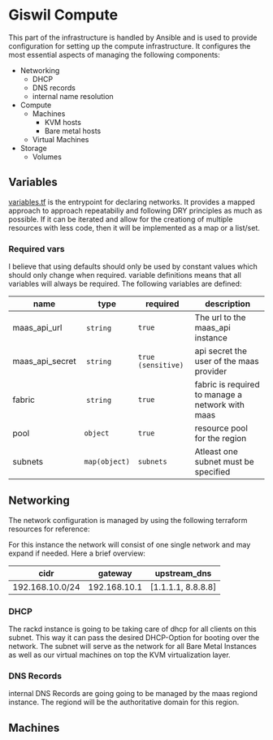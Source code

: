 # Giswil Compute

This part of the infrastructure is handled by Ansible and is used to provide configuration for setting up the compute infrastructure. It configures the most essential aspects of managing the following components:

- Networking
  - DHCP
  - DNS records
  - internal name resolution
- Compute
  - Machines
    - KVM hosts
    - Bare metal hosts
  - Virtual Machines
- Storage
  - Volumes

## Variables

[variables.tf](/giswil/compute/network.tf) is the entrypoint for declaring networks. It provides a mapped approach to approach repeatabiliy and following DRY principles as much as possible. If it can be iterated and allow for the creationg of multiple resources with less code, then it will be implemented as a map or a list/set.

### Required vars

I believe that using defaults should only be used by constant values which should only change when required. variable definitions means that all variables will always be required. The following variables are defined:

| name            | type          | required           | description                                      |
| --------------- | ------------- | ------------------ | ------------------------------------------------ |
| maas_api_url    |  `string`     | `true`             | The url to the maas_api instance                 |
| maas_api_secret |  `string`     | `true (sensitive)` | api secret the user of the maas provider         |
| fabric          |  `string`     | `true`             | fabric is required to manage a network with maas |
| pool            | `object`      | `true`             | resource pool for the region                     |
| subnets         | `map(object)` | `subnets`          | Atleast one subnet must be specified             |

## Networking

The network configuration is managed by using the following terraform resources for reference:

For this instance the network will consist of one single network and may expand if needed. Here a brief overview:

| cidr            | gateway      | upstream_dns       |
| --------------- | ------------ | ------------------ |
| 192.168.10.0/24 | 192.168.10.1 | [1.1.1.1, 8.8.8.8] |

### DHCP

The rackd instance is going to be taking care of dhcp for all clients on this subnet. This way it can pass the desired DHCP-Option for booting over the network. The subnet will serve as the network for all Bare Metal Instances as well as our virtual machines on top the KVM virtualization layer.

### DNS Records

internal DNS Records are going going to be managed by the maas regiond instance. The regiond will be the authoritative domain for this region.

## Machines

